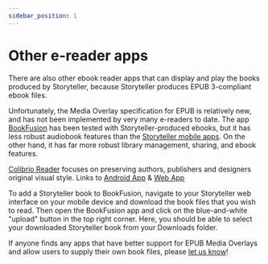```yaml
---
sidebar_position: 1
---
```


# Other e-reader apps

There are also other ebook reader apps that can display and play the books
produced by Storyteller, because Storyteller produces EPUB 3-compliant ebook
files.

Unfortunately, the Media Overlay specification for EPUB is relatively new, and
has not been implemented by very many e-readers to date. The app
[BookFusion](https://www.bookfusion.com/) has been tested with
Storyteller-produced ebooks, but it has less robust audiobook features than the
[Storyteller mobile apps](/docs/reading-your-books/storyteller-apps). On the
other hand, it has far more robust library management, sharing, and ebook
features.

[Colibrio Reader](https://www.colibrio.com/) focuses on preserving authors, publishers and designers original visual style. Links to 
[Android App](https://play.google.com/store/apps/details?id=com.colibrio.reader&hl=en_US)  & 
[Web App](https://demo.colibrio.com/) 

To add a Storyteller book to BookFusion, navigate to your Storyteller web
interface on your mobile device and download the book files that you wish to
read. Then open the BookFusion app and click on the blue-and-white "upload"
button in the top right corner. Here, you should be able to select your
downloaded Storyteller book from your Downloads folder.

If anyone finds any apps that have better support for EPUB Media Overlays and
allow users to supply their own book files, please [let us know](/docs/say-hi)!
